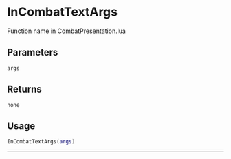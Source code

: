 # InCombatTextArgs
Function name in CombatPresentation.lua
## Parameters
`args`
## Returns
`none`
## Usage
```lua
InCombatTextArgs(args)
```
---
